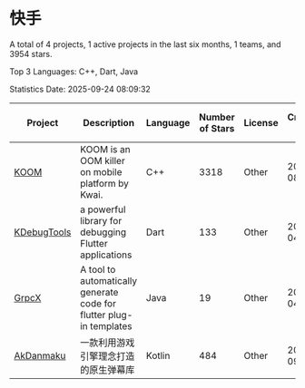 # 快手

A total of 4 projects, 1 active projects in the last six months, 1 teams, and 3954 stars.

Top 3 Languages: C++, Dart, Java

Statistics Date: 2025-09-24 08:09:32

| Project | Description | Language | Number of Stars | License | Creation Date | Last Updated Date | Last Pushed Date |
| --- | --- | --- | --- | --- | --- | --- | --- |
| [KOOM](https://github.com/KwaiAppTeam/KOOM) | KOOM is an OOM killer on mobile platform by Kwai. | C++ | 3318 | Other | 2020-08-06 | 2025-09-22 | 2025-05-21 |
| [KDebugTools](https://github.com/KwaiAppTeam/KDebugTools) | a powerful library for debugging Flutter applications | Dart | 133 | Other | 2021-04-08 | 2025-05-20 | 2021-04-18 |
| [GrpcX](https://github.com/KwaiAppTeam/GrpcX) | A tool to automatically generate code for flutter plug-in templates | Java | 19 | Other | 2021-04-23 | 2024-02-19 | 2021-04-23 |
| [AkDanmaku](https://github.com/KwaiAppTeam/AkDanmaku) | 一款利用游戏引擎理念打造的原生弹幕库 | Kotlin | 484 | Other | 2021-09-22 | 2025-09-14 | 2021-12-30 |

